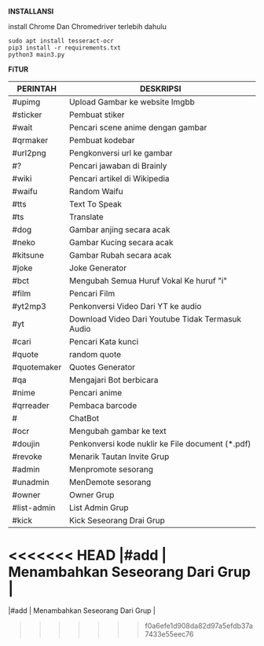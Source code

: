 <b>INSTALLANSI</b>
<p> install Chrome Dan Chromedriver terlebih dahulu</p>

```
sudo apt install tesseract-ocr
pip3 install -r requirements.txt
python3 main3.py
```
<b>FiTUR</b>

|PERINTAH      | DESKRIPSI                                                |
|--------------|----------------------------------------------------------|
|#upimg        | Upload Gambar ke website Imgbb                           |
|#sticker      | Pembuat stiker                                           |
|#wait         | Pencari scene anime dengan gambar                        |
|#qrmaker      | Pembuat kodebar                                          |
|#url2png      | Pengkonversi url ke gambar                               |
|#?            | Pencari jawaban di Brainly                               |
|#wiki         | Pencari artikel di Wikipedia                             |
|#waifu        | Random Waifu                                             |
|#tts          | Text To Speak                                            |
|#ts           | Translate                                                |
|#dog          | Gambar anjing secara acak                                |
|#neko         | Gambar Kucing secara acak                                |
|#kitsune      | Gambar Rubah  secara acak                                |
|#joke         | Joke Generator                                           |
|#bct          | Mengubah Semua Huruf Vokal Ke huruf "i"                  |
|#film         | Pencari Film                                             |
|#yt2mp3       | Penkonversi Video Dari YT ke audio                       |
|#yt           | Download Video Dari Youtube Tidak Termasuk Audio         |
|#cari         | Pencari Kata kunci                                       |
|#quote        | random quote                                             |
|#quotemaker   | Quotes Generator                                         |
|#qa           | Mengajari Bot berbicara                                  |
|#nime         | Pencari anime                                            |
|#qrreader     | Pembaca barcode                                          |
|#             | ChatBot                                                  |
|#ocr          | Mengubah gambar ke text                                  |
|#doujin       | Penkonversi kode nuklir ke File document (*.pdf)         |
|#revoke       | Menarik Tautan Invite Grup                               |
|#admin        | Menpromote sesorang                                      |
|#unadmin      | MenDemote sesorang                                       |
|#owner        | Owner Grup                                               |
|#list-admin   | List Admin Grup                                          |
|#kick         | Kick Seseorang Drai Grup                                 |
<<<<<<< HEAD
|#add          | Menambahkan Seseorang Dari Grup                          |
=======
|#add          | Menambahkan Seseorang Dari Grup                          |
>>>>>>> f0a6efe1d908da82d97a5efdb37a7433e55eec76
